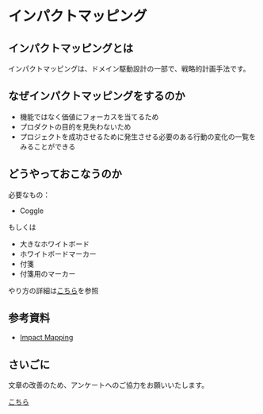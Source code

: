 # インパクトマッピング

## インパクトマッピングとは

インパクトマッピングは、ドメイン駆動設計の一部で、戦略的計画手法です。

## なぜインパクトマッピングをするのか

* 機能ではなく価値にフォーカスを当てるため
* プロダクトの目的を見失わないため
* プロジェクトを成功させるために発生させる必要のある行動の変化の一覧をみることができる


## どうやっておこなうのか

必要なもの：

* Coggle

もしくは

* 大きなホワイトボード
* ホワイトボードマーカー
* 付箋
* 付箋用のマーカー

やり方の詳細は[こちら](https://www.impactmapping.org/drawing.html)を参照


## 参考資料

* [Impact Mapping](https://openpracticelibrary.com/practice/impact-mapping)


## さいごに

文章の改善のため、アンケートへのご協力をお願いいたします。

[こちら](https://forms.gle/TKUJ2Gs9EoH2jQvp7)

